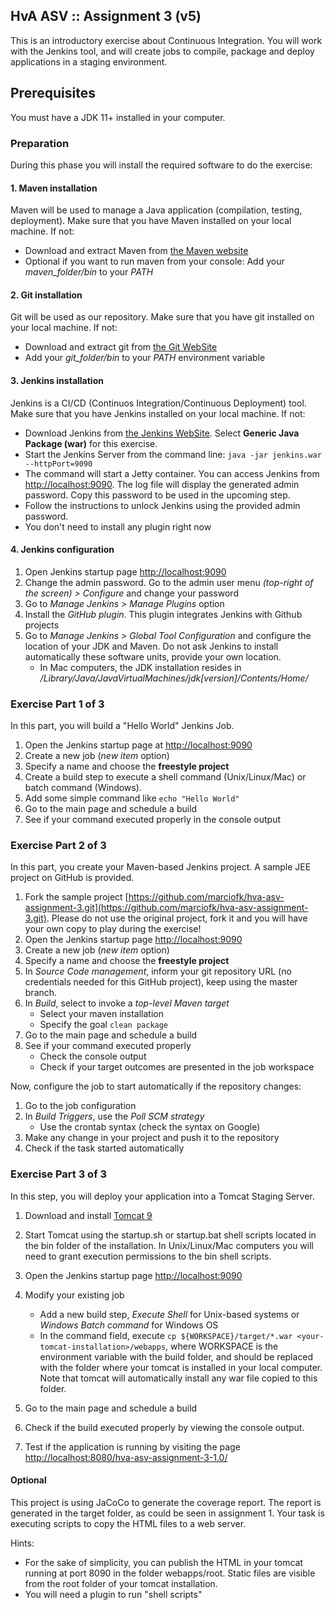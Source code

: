 ##  HvA ASV :: Assignment 3 (v5)
This is an introductory exercise about Continuous Integration. You will work with the Jenkins tool, and will create jobs to compile, package and deploy applications in a staging environment.

## Prerequisites
You must have a JDK 11+ installed in your computer.

### Preparation

During this phase you will install the required software to do the exercise:

#### 1. Maven installation

Maven will be used to manage a Java application (compilation, testing, deployment). Make sure that you have Maven installed on your local machine. If not:

* Download and extract Maven from [the Maven website](https://maven.apache.org/download.cgi)
* Optional if you want to run maven from your console: Add your *maven_folder/bin* to your *PATH*


#### 2. Git installation

Git will be used as our repository. Make sure that you have git installed on your local machine. If not:

* Download and extract git from [the Git WebSite](https://git-scm.com/downloads)
* Add your *git_folder/bin* to your *PATH* environment variable

#### 3. Jenkins installation

Jenkins is a CI/CD (Continuos Integration/Continuous Deployment) tool. Make sure that you have Jenkins installed on your local machine. If not:

* Download Jenkins from [the Jenkins WebSite](https://jenkins.io/). Select **Generic Java Package (war)** for this exercise.
* Start the Jenkins Server from the command line: 
	```java -jar jenkins.war --httpPort=9090```
* The command will start a Jetty container. You can access Jenkins from [http://localhost:9090](http://localhost:9090). The log file will display the generated admin password. Copy this password to be used in the upcoming step.
* Follow the instructions to unlock Jenkins using the provided admin password.
* You don't need to install any plugin right now

#### 4. Jenkins configuration

1. Open Jenkins startup page [http://localhost:9090](http://localhost:9090)
2. Change the admin password. Go to the admin user menu *(top-right of the screen) > Configure* and change your password
2. Go to *Manage Jenkins > Manage Plugins* option
3. Install the *GitHub plugin*. This plugin integrates Jenkins with Github projects
5. Go to *Manage Jenkins > Global Tool Configuration* and configure the location of your JDK and Maven. Do not ask Jenkins to install automatically these software units, provide your own location.
	* In Mac computers, the JDK installation resides in */Library/Java/JavaVirtualMachines/jdk[version]/Contents/Home/*

	
### Exercise Part 1 of 3

In this part, you will build a "Hello World" Jenkins Job.

1. Open the Jenkins startup page at [http://localhost:9090](http://localhost:8080)
2. Create a new job (*new item* option)
3. Specify a name and choose the **freestyle project**
4. Create a build step to execute a shell command (Unix/Linux/Mac) or batch command (Windows). 
5. Add some simple command like ```echo "Hello World"```
6. Go to the main page and schedule a build
7. See if your command executed properly in the console output

### Exercise Part 2 of 3

In this part, you create your Maven-based Jenkins project. A sample JEE project on GitHub is provided. 

1. Fork the sample project [https://github.com/marciofk/hva-asv-assignment-3.git](https://github.com/marciofk/hva-asv-assignment-3.git). Please do not use the original project, fork it and you will have your own copy to play during the exercise!
2. Open the Jenkins startup page [http://localhost:9090](http://localhost:9090)
3. Create a new job (*new item* option)
4. Specify a name and choose the **freestyle project**
5. In *Source Code management*, inform your git repository URL (no credentials needed for this GitHub project), keep using the master branch.
6. In *Build*, select to invoke a *top-level Maven target*
	* Select your maven installation
	* Specify the goal ```clean package```
7. Go to the main page and schedule a build
8. See if your command executed properly 
	* Check the console output
	* Check if your target outcomes are presented in the job workspace

Now, configure the job to start automatically if the repository changes:

1. Go to the job configuration
2. In *Build Triggers*, use the *Poll SCM strategy*
	* Use the crontab syntax (check the syntax on Google)
3. Make any change in your project and push it to the repository
4. Check if the task started automatically

### Exercise Part 3 of 3

In this step, you will deploy your application into a Tomcat Staging Server.

1. Download and install [Tomcat 9](http://tomcat.apache.org)
3. Start Tomcat using the startup.sh or startup.bat shell scripts located in the bin folder of the installation. In Unix/Linux/Mac computers you will need to grant execution permissions to the bin shell scripts.

1. Open the Jenkins startup page [http://localhost:9090](http://localhost:9090)
2. Modify your existing job 
	* Add a new build step, *Execute Shell* for Unix-based systems or *Windows Batch command* for Windows OS
	* In the command field, execute `cp ${WORKSPACE}/target/*.war <your-tomcat-installation>/webapps`, where WORKSPACE is the environment variable with the build folder, and <your-tomcat-installation> should be replaced with the folder where your tomcat is installed in your local computer. Note that tomcat will automatically install any war file copied to this folder.
6. Go to the main page and schedule a build
7. Check if the build executed properly by viewing the console output.
8. Test if the application is running by visiting the page [http://localhost:8080/hva-asv-assignment-3-1.0/](http://localhost:8080/hva-asv-assignment-3-1.0/)

#### Optional

This project is using JaCoCo to generate the coverage report. The report is generated in the target folder, as could be seen in assignment 1. Your task is executing scripts to copy the HTML files to a web server. 

Hints:

* For the sake of simplicity, you can publish the HTML in your tomcat running at port 8090 in the folder webapps/root. Static files are visible from the root folder of your tomcat installation.
* You will need a plugin to run "shell scripts"


